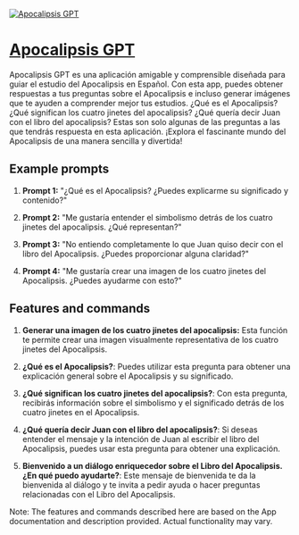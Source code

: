 [![Apocalipsis GPT](https://files.oaiusercontent.com/file-rjnlxzK2mngFlvqbBHKk9FOl?se=2123-10-18T14%3A27%3A02Z&sp=r&sv=2021-08-06&sr=b&rscc=max-age%3D31536000%2C%20immutable&rscd=attachment%3B%20filename%3Dd51c1a19-1213-4b38-9533-1e59a96e6763.png&sig=3yjzxjsb8iBcG/XkL8JyYoK02tt07eDJ1BFfv45Oe34%3D)](https://chat.openai.com/g/g-FHNMSM5c7-apocalipsis-gpt)

# [Apocalipsis GPT](https://chat.openai.com/g/g-FHNMSM5c7-apocalipsis-gpt)

Apocalipsis GPT es una aplicación amigable y comprensible diseñada para guiar el estudio del Apocalipsis en Español. Con esta app, puedes obtener respuestas a tus preguntas sobre el Apocalipsis e incluso generar imágenes que te ayuden a comprender mejor tus estudios. ¿Qué es el Apocalipsis? ¿Qué significan los cuatro jinetes del apocalipsis? ¿Qué quería decir Juan con el libro del apocalipsis? Estas son solo algunas de las preguntas a las que tendrás respuesta en esta aplicación. ¡Explora el fascinante mundo del Apocalipsis de una manera sencilla y divertida!

## Example prompts

1. **Prompt 1:** "¿Qué es el Apocalipsis? ¿Puedes explicarme su significado y contenido?"

2. **Prompt 2:** "Me gustaría entender el simbolismo detrás de los cuatro jinetes del apocalipsis. ¿Qué representan?"

3. **Prompt 3:** "No entiendo completamente lo que Juan quiso decir con el libro del Apocalipsis. ¿Puedes proporcionar alguna claridad?"

4. **Prompt 4:** "Me gustaría crear una imagen de los cuatro jinetes del Apocalipsis. ¿Puedes ayudarme con esto?"

## Features and commands

1. **Generar una imagen de los cuatro jinetes del apocalipsis:**  Esta función te permite crear una imagen visualmente representativa de los cuatro jinetes del Apocalipsis.

2. **¿Qué es el Apocalipsis?**: Puedes utilizar esta pregunta para obtener una explicación general sobre el Apocalipsis y su significado. 

3. **¿Qué significan los cuatro jinetes del apocalipsis?**: Con esta pregunta, recibirás información sobre el simbolismo y el significado detrás de los cuatro jinetes en el Apocalipsis.

4. **¿Qué quería decir Juan con el libro del apocalipsis?**: Si deseas entender el mensaje y la intención de Juan al escribir el libro del Apocalipsis, puedes usar esta pregunta para obtener una explicación.

5. **Bienvenido a un diálogo enriquecedor sobre el Libro del Apocalipsis. ¿En qué puedo ayudarte?**: Este mensaje de bienvenida te da la bienvenida al diálogo y te invita a pedir ayuda o hacer preguntas relacionadas con el Libro del Apocalipsis.

Note: The features and commands described here are based on the App documentation and description provided. Actual functionality may vary.